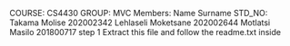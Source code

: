 COURSE: CS4430
GROUP: MVC
Members:
Name      Surname    STD_NO:
Takama    Molise     202002342
Lehlaseli Moketsane  202002644
Motlatsi  Masilo     201800717
step 1
Extract this file and follow the readme.txt inside
